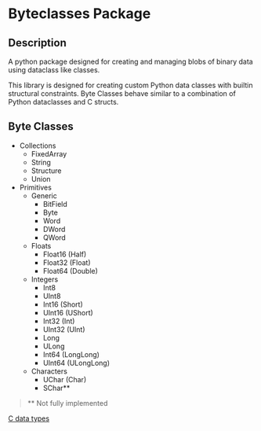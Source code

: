 # Byteclasses Package

## Description

A python package designed for creating and managing blobs of binary data using dataclass like classes.

This library is designed for creating custom Python data classes with builtin structural constraints. Byte Classes behave similar to a combination of Python dataclasses and C structs.

## Byte Classes

- Collections
  - FixedArray
  - String
  - Structure
  - Union
- Primitives
  - Generic
    - BitField
    - Byte
    - Word
    - DWord
    - QWord
  - Floats
    - Float16 (Half)
    - Float32 (Float)
    - Float64 (Double)
  - Integers
    - Int8
    - UInt8
    - Int16 (Short)
    - UInt16 (UShort)
    - Int32 (Int)
    - UInt32 (UInt)
    - Long
    - ULong
    - Int64 (LongLong)
    - UInt64 (ULongLong)
  - Characters
    - UChar (Char)
    - SChar**

> ** Not fully implemented

[C data types](https://en.wikipedia.org/wiki/C_data_types)
